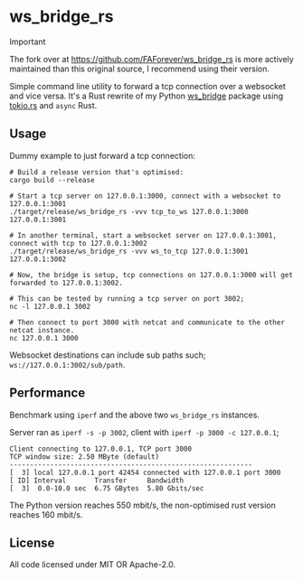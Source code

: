 ws_bridge_rs
============

> [!IMPORTANT]  
> The fork over at https://github.com/FAForever/ws_bridge_rs is more actively
> maintained than this original source, I recommend using their version.

Simple command line utility to forward a tcp connection over a websocket and vice versa. It's a Rust
rewrite of my Python [ws_bridge](https://github.com/iwanders/ws_bridge_py) package using
[tokio.rs](https://tokio.rs/) and `async` Rust.

Usage
-----

Dummy example to just forward a tcp connection:

```
# Build a release version that's optimised:
cargo build --release

# Start a tcp server on 127.0.0.1:3000, connect with a websocket to 127.0.0.1:3001
./target/release/ws_bridge_rs -vvv tcp_to_ws 127.0.0.1:3000 127.0.0.1:3001

# In another terminal, start a websocket server on 127.0.0.1:3001, connect with tcp to 127.0.0.1:3002
./target/release/ws_bridge_rs -vvv ws_to_tcp 127.0.0.1:3001 127.0.0.1:3002

# Now, the bridge is setup, tcp connections on 127.0.0.1:3000 will get forwarded to 127.0.0.1:3002.

# This can be tested by running a tcp server on port 3002;
nc -l 127.0.0.1 3002

# Then connect to port 3000 with netcat and communicate to the other netcat instance.
nc 127.0.0.1 3000
```

Websocket destinations can include sub paths such; `ws://127.0.0.1:3002/sub/path`.

Performance
-----------
Benchmark using `iperf` and the above two `ws_bridge_rs` instances.

Server ran as `iperf -s -p 3002`, client with `iperf -p 3000 -c 127.0.0.1`;
```
Client connecting to 127.0.0.1, TCP port 3000
TCP window size: 2.50 MByte (default)
------------------------------------------------------------
[  3] local 127.0.0.1 port 42454 connected with 127.0.0.1 port 3000
[ ID] Interval       Transfer     Bandwidth
[  3]  0.0-10.0 sec  6.75 GBytes  5.80 Gbits/sec
```

The Python version reaches 550 mbit/s, the non-optimised rust version reaches 160 mbit/s.


License
------
All code licensed under MIT OR Apache-2.0.
